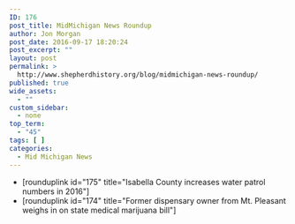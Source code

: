 ```yaml
---
ID: 176
post_title: MidMichigan News Roundup
author: Jon Morgan
post_date: 2016-09-17 18:20:24
post_excerpt: ""
layout: post
permalink: >
  http://www.shepherdhistory.org/blog/midmichigan-news-roundup/
published: true
wide_assets:
  - ""
custom_sidebar:
  - none
top_term:
  - "45"
tags: [ ]
categories:
  - Mid Michigan News
---
```

<ul>
 	<li>[rounduplink id="175" title="Isabella County increases water patrol numbers in 2016"]</li>
 	<li>[rounduplink id="174" title="Former dispensary owner from Mt. Pleasant weighs in on state medical marijuana bill"]</li>
</ul>
